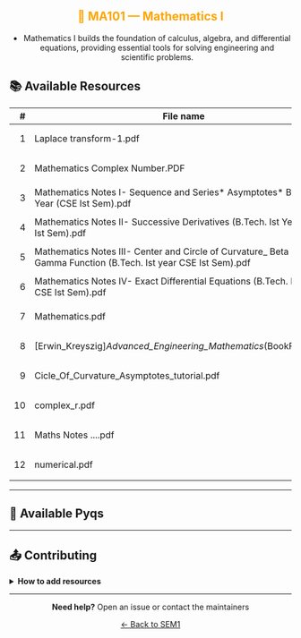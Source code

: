 <div align="center" style="color:orange">

## 📘 MA101 — Mathematics I

</div>

<div align="center">

- Mathematics I builds the foundation of calculus, algebra, and differential equations, providing essential tools for solving engineering and scientific problems.

</div>

## 📚 Available Resources

<div align = "center">

|   # | File name                                                                                                          | Link                                                                                         |
| --: | ------------------------------------------------------------------------------------------------------------------ | -------------------------------------------------------------------------------------------- |
|   1 | Laplace transform-1.pdf                                                                                            | [📥 Open](https://drive.google.com/open?id=1jjXXcaDShLhjeI1A5NePl5QDTVpNnN9O&usp=drive_copy) |
|   2 | Mathematics Complex Number.PDF                                                                                     | [📥 Open](https://drive.google.com/open?id=1V3Qa4Fmm02I8fOPigu45u65rOyR-onA7&usp=drive_copy) |
|   3 | Mathematics Notes I- Sequence and Series* Asymptotes* B.Tech. Ist Year (CSE Ist Sem).pdf                           | [📥 Open](https://drive.google.com/open?id=1ZuhZXHluTkh71oogbI0BMft6zuXxTCBF&usp=drive_copy) |
|   4 | Mathematics Notes II- Successive Derivatives (B.Tech. Ist Year CSE Ist Sem).pdf                                    | [📥 Open](https://drive.google.com/open?id=1LDYHtEhK0dQjiuWQzU31BliUBX2F1POd&usp=drive_copy) |
|   5 | Mathematics Notes III- Center and Circle of Curvature\_ Beta and Gamma Function (B.Tech. Ist year CSE Ist Sem).pdf | [📥 Open](https://drive.google.com/open?id=1js8vodg5T7cUbLU5dwc5j13wm3pYJjYh&usp=drive_copy) |
|   6 | Mathematics Notes IV- Exact Differential Equations (B.Tech. Ist Year CSE Ist Sem).pdf                              | [📥 Open](https://drive.google.com/open?id=1ZkLZ81tUDD7N7jOkAd9mMsjCeUU5d-cs&usp=drive_copy) |
|   7 | Mathematics.pdf                                                                                                    | [📥 Open](https://drive.google.com/open?id=1umfbif5nAwHd9PKd41D8i0K8GlPPQhRO&usp=drive_copy) |
|   8 | [Erwin_Kreyszig]_Advanced_Engineering_Mathematics_(BookFi.org).pdf                                                 | [📥 Open](https://drive.google.com/open?id=1ausVcWPHFNY4kVwBz2xOrC470reD-xwa&usp=drive_copy) |
|   9 | Cicle_Of_Curvature_Asymptotes_tutorial.pdf                                                                         | [📥 Open](https://drive.google.com/open?id=1WWLKsAOD6rTSNVJnrHM7ykFUzS65zLC7&usp=drive_copy) |
|  10 | complex_r.pdf                                                                                                      | [📥 Open](https://drive.google.com/open?id=1KpBzC15dSld8JFkdH6WPY_gDvFzwWeiP&usp=drive_copy) |
|  11 | Maths Notes ....pdf                                                                                                | [📥 Open](https://drive.google.com/open?id=1KrmX3beN5HvYiy7-hi2VG8eaOrNb-zK8&usp=drive_copy) |
|  12 | numerical.pdf                                                                                                      | [📥 Open](https://drive.google.com/open?id=1hbPPn0mVx5XIFjRn1W2S1onTtEWg5kQw&usp=drive_copy) |

</div>

---

## 📑 Available Pyqs

<div align="center">

</div>

---

## 📤 Contributing

<details>
<summary><b>How to add resources</b></summary>

### Option A: Upload PDFs

```
CE102/
├── CE102_Mid_2024.pdf
├── CE102_End_2023.pdf
└── CE102_Notes_TopicX.pdf
```

### Option B: Add Drive Links (Recommended)

Add your Google Drive share link to the table above following the existing format.

**📝 Naming Convention**

- For exams: `CE102_Mid_YYYY.pdf` or `CE102_End_YYYY.pdf`
- For notes: `CE102_Lecture#_Topic.pdf`
- For assignments: `CE102_Assignment#_YYYY.pdf`

> 💡 **Important:** Only add files you have permission to share

</details>

---

<div align="center">

**Need help?** Open an issue or contact the maintainers

[← Back to SEM1](../)

</div>
